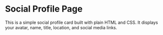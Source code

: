 # Social Profile Page

This is a simple social profile card built with plain HTML and CSS. It displays your avatar, name, title, location, and social media links.